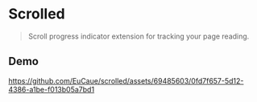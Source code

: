 # Scrolled

> Scroll progress indicator extension for tracking your page reading.

## Demo

https://github.com/EuCaue/scrolled/assets/69485603/0fd7f657-5d12-4386-a1be-f013b05a7bd1
